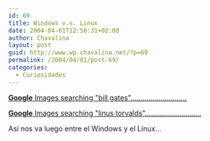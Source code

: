 ```yaml
---
id: 69
title: Windows v.s. Linux
date: 2004-04-01T12:50:31+02:00
author: Chavalina
layout: post
guid: http://www.wp.chavalina.net/?p=69
permalink: /2004/04/01/post-69/
categories:
  - Curiosidades
---
```

<a href="http://images.google.com/imgres?imgurl=twf.systemsbysteve.com/pics/bill-gates.jpg&#038;imgrefurl=http://twf.systemsbysteve.com/funnypics.htm&#038;h=281&#038;w=402&#038;sz=14&#038;tbnid=gnrXP9dCdH4J:&#038;tbnh=83&#038;tbnw=118&#038;prev=/images%3Fq%3Dbill%2Bgates%26hl%3Den%26lr%3D%26ie%3DUTF-8%26oe%3DUTF-8%26sa%3DG" target="_blank"><b><span class="azul">G</span><span class="rojo">o</span><span class="amarillo">o</span><span class="azul">g</span><span class="verde">l</span><span class="rojo">e</span></b> Images searching "bill gates"……………………….</a>

<a href="http://images.google.com/imgres?imgurl=www.gnu.cz/linus.gif&#038;imgrefurl=http://www.gnu.cz/gnu-1.html&#038;h=200&#038;w=254&#038;sz=40&#038;tbnid=ClYLKUxX_yoJ:&#038;tbnh=83&#038;tbnw=105&#038;prev=/images%3Fq%3Dlinus%2Btorvalds%26start%3D20%26hl%3Den%26lr%3D%26ie%3DUTF-8%26sa%3DN" target="_blank"><b><span class="azul">G</span><span class="rojo">o</span><span class="amarillo">o</span><span class="azul">g</span><span class="verde">l</span><span class="rojo">e</span></b> Images searching "linus torvalds"……………………….</a>

Así nos va luego entre el Windows y el Linux…